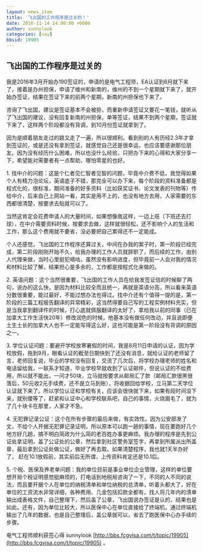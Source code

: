 ```yaml
---
layout: news_item
title: '飞出国的工作程序是过关的！'
date: 2016-11-14 14:00:00 +0800
author: sunnylook
categories: [say]
bbsid: 19905
---
```


## 飞出国的工作程序是过关的

我是2016年3月开始办190签证的，申请的是电气工程师，EA认证到6月就下来了，接着是办州担保，申请了维州和新南的，维州的不到一个星期就下来了，就开始办签证，结果在签证下来的前两个星期，新南的州担保也下来了。

咨询了飞出国，建议是签证基本不会被拒，而重新申请签证又要花一笔钱，就听从了飞出国的建议，没有回复新南的州担保，单等签证，结果不到两个星期，签证就下来了，这样两个阶段都没有背调，到10月份签证就拿到了。

因为是顺着朋友走过的路又走了一遍，所以很顺利。看到别的人有历经2.3年才拿到签证的，或是还没有拿到签证，就感觉自己还是很幸运，也应该要感谢那位朋友。因为没有经历什么困难，所以也没什么经验，只把办下来的心得和大家分享一下，希望能对需要者有一点帮助，哪怕零星的也好。

1\. 找中介的问题：这是个仁者见仁智者见智的问题，毕竟中介费不低，我觉得如果个人有精力泡论坛，英语底子不错，那完全可以办下来，每个阶段的资料准备都是程式化的，很标准，期间准备的好多资料（比如获奖证书、论文发表的刊物等）传给中介，后来自己上网站一看，其实是用不上的，也没有地方去用，人家需要的东西都很清楚，按要求去贴就可以了。

当然这肯定会花费申请人的大量时间，如果想像我这样，一边上班（下班还去打球），在中介需要资料时候，按要求去做，这样就很轻松，还不影响个人的生活和工作，那么这个费用就不要省，没必要把自己累得还不一定能成。

个人还感觉，飞出国的工作程序还算过关，中间在办我的案子时，第一阶段已经完成，第二阶段刚刚开始不久，给我办理的工作人员就辞职了，而后续的工作，由别人代理来做，当时心里挺犯嘀咕，虽然没有影响进度，但毕竟前一人会对我的情况和材料比较了解，结果担心是多余的，工作都是按程式化来做的。

2\. 英语问题：这个当然很重要，飞出国的工作人员在给我发签证信的时候聊了两句，说办的这么快，是因为材料比较全而且统一，再就是英语分高，所以看来英语分数很重要，能过最好，不能过想办法也得过。找中介还有个值得一提的是，第一阶段的三篇工程报告翻译的异常精彩，这当然得要自己写的工程实例材料充实，但是当我拿到翻译件的时候，打心底就佩服翻译的太好了，拿给我以前的同事（已在加拿大工作生活快20年）修改润色的时候，他基本没有做任何改动，并且说即便土生土长的加拿大人也不一定能写得这么好，这也可能是第一阶段没有背调的原因之一。

3\. 学位认证问题：要避开学校放寒暑假的时间，我是8月11日申请的认证，因为学校放假，拖到9月，眼看认证的截至日期快到了还没有消息，就给认证的老师留了言，老师回复说，毕业的学校没有回复，交流了几次后，将学校办理老师的姓名和电话留给我，一联系才知道，毕业学校早就收到了认证邮件，但说认证的不给费用，所以就不能出，一问才50块，立马就按要求从邮局汇了款（邮局汇款很黑很落后，50元收2元手续费，还不是立马到账），将收据回给学校，立马第二天学位认证就下来了。所以学位认证和学校有关，应该会很快就下来，如果有段时间没下来，就别傻等了，赶紧和认证中心和学校联系吧，自己的事情，火烧眉毛了，就为了几十块卡在那里，人家才不急。

4\. 无犯罪记录公证：这个在所有步骤的最后来做，有实效性。因为公安部发了文，不给个人开据无犯罪记录证明，所以原本可以跑一趟的事情，现在要跑好几个地方好几趟，搞不明白简政为什么简的老百姓办事更麻烦。我办理的程序是先到公证处拿证明，盖了公证处的公章，然后拿到社区警务室签字，再拿到所属派出所盖章，最后拿到公证处做公证，做好了再去取。如果清楚程序，我也就1天半办好了， 赶在10.1放假前，其实前后无所谓，上传资料肯定还是10.1后。

5\. 个税、医保及养老单问题：我的单位目前是事业单位企业管理，这样的单位要想开局个税证明感觉挺麻烦的，打电话到地税局咨询了一下，不同的人不同的说法，而且要开据个人在单位的纳税清单和单位纳税的总清单，听着头都大了，好在单位的工资流水非常详细，各种费用、几金包括扣款全都有，找人将几年内的清单输出成表格文件，自己整理下，然后盖了公章，飞出国说办签证是认的，结果也是如此。还有，因为单位比较大，所以医保中心在单位直接给了终端机，通过终端机输出了几年的数据，也是自己整理后，盖公章就可以，省去了跑医保中心办手续的步骤。

电气工程师顺利获签心得 sunnylook [http://bbs.fcgvisa.com/t/topic/19905](http://bbs.fcgvisa.com/t/topic/19905) 。